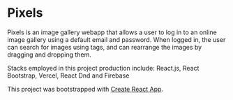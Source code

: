 # Pixels

Pixels is an image gallery webapp that allows a user to log in to an online image gallery using a default email and password. When logged in,
the user can search for images using tags, and can rearrange the images by dragging and dropping them.

Stacks employed in this project production include:
React.js, 
React Bootstrap,
Vercel,
React Dnd and 
Firebase

This project was bootstrapped with [Create React App](https://github.com/facebook/create-react-app).
